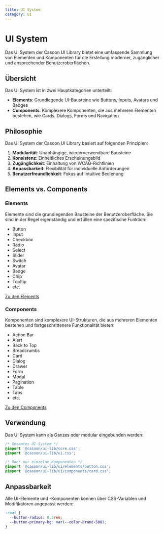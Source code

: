 ```yaml
---
title: UI System
category: UI
---
```


# UI System

Das UI System der Casoon UI Library bietet eine umfassende Sammlung von Elementen und Komponenten für die Erstellung moderner, zugänglicher und ansprechender Benutzeroberflächen.

## Übersicht

Das UI System ist in zwei Hauptkategorien unterteilt:

- **Elements**: Grundlegende UI-Bausteine wie Buttons, Inputs, Avatars und Badges
- **Components**: Komplexere Komponenten, die aus mehreren Elementen bestehen, wie Cards, Dialogs, Forms und Navigation

## Philosophie

Das UI System der Casoon UI Library basiert auf folgenden Prinzipien:

1. **Modularität**: Unabhängige, wiederverwendbare Bausteine
2. **Konsistenz**: Einheitliches Erscheinungsbild
3. **Zugänglichkeit**: Einhaltung von WCAG-Richtlinien
4. **Anpassbarkeit**: Flexibilität für individuelle Anforderungen
5. **Benutzerfreundlichkeit**: Fokus auf intuitive Bedienung

## Elements vs. Components

### Elements

Elemente sind die grundlegenden Bausteine der Benutzeroberfläche. Sie sind in der Regel eigenständig und erfüllen eine spezifische Funktion:

- Button
- Input
- Checkbox
- Radio
- Select
- Slider
- Switch
- Avatar
- Badge
- Chip
- Tooltip
- etc.

[Zu den Elements](/ui/elements/)

### Components

Komponenten sind komplexere UI-Strukturen, die aus mehreren Elementen bestehen und fortgeschrittenere Funktionalität bieten:

- Action Bar
- Alert
- Back to Top
- Breadcrumbs
- Card
- Dialog
- Drawer
- Form
- Modal
- Pagination
- Table
- Tabs
- etc.

[Zu den Components](/ui/components/)

## Verwendung

Das UI System kann als Ganzes oder modular eingebunden werden:

```css
/* Gesamtes UI-System */
@import '@casoon/ui-lib/core.css';
@import '@casoon/ui-lib/ui.css';

/* Oder nur einzelne Komponenten */
@import '@casoon/ui-lib/ui/elements/button.css';
@import '@casoon/ui-lib/ui/components/card.css';
```

## Anpassbarkeit

Alle UI-Elemente und -Komponenten können über CSS-Variablen und Modifikatoren angepasst werden:

```css
:root {
  --button-radius: 0.5rem;
  --button-primary-bg: var(--color-brand-500);
}
``` 